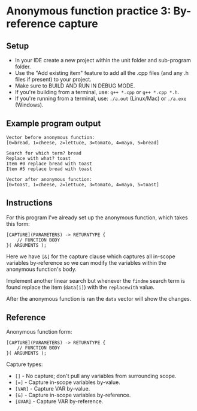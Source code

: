 # Anonymous function practice 3: By-reference capture

## Setup
- In your IDE create a new project within the unit folder and sub-program folder.
- Use the "Add existing item" feature to add all the .cpp files (and any .h files if present) to your project.
- Make sure to BUILD AND RUN IN DEBUG MODE.
- If you're building from a terminal, use: `g++ *.cpp` or `g++ *.cpp *.h`.
- If you're running from a terminal, use: `./a.out` (Linux/Mac) or `./a.exe` (Windows).


## Example program output
```
Vector before anonymous function:
[0=bread, 1=cheese, 2=lettuce, 3=tomato, 4=mayo, 5=bread]

Search for which term? bread
Replace with what? toast
Item #0 replace bread with toast
Item #5 replace bread with toast

Vector after anonymous function:
[0=toast, 1=cheese, 2=lettuce, 3=tomato, 4=mayo, 5=toast]
```


## Instructions
For this program I've already set up the anonymous function, which takes this form:
```
[CAPTURE](PARAMETERS) -> RETURNTYPE {
    // FUNCTION BODY
}( ARGUMENTS );
```

Here we have `[&]` for the capture clause which captures all in-scope variables by-reference so we can modify the variables within the anonymous function's body.

Implement another linear search but whenever the `findme` search term is found replace the item (`data[i]`) with the `replacewith` value.

After the anonymous function is ran the `data` vector will show the changes.


## Reference
Anonymous function form:
```
[CAPTURE](PARAMETERS) -> RETURNTYPE {
    // FUNCTION BODY
}( ARGUMENTS );
```

Capture types:
- `[]` - No capture; don't pull any variables from surrounding scope.
- `[=]` - Capture in-scope variables by-value.
- `[VAR]` - Capture VAR by-value.
- `[&]` - Capture in-scope variables by-reference.
- `[&VAR]` - Capture VAR by-reference.
